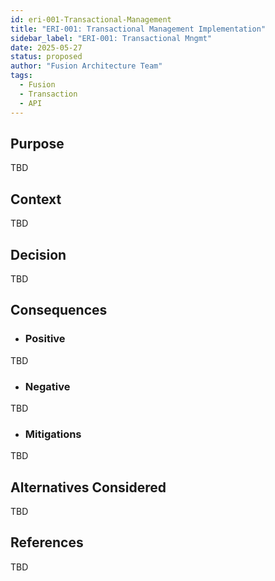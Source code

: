 ```yaml
---
id: eri-001-Transactional-Management
title: "ERI-001: Transactional Management Implementation"
sidebar_label: "ERI-001: Transactional Mngmt"
date: 2025-05-27
status: proposed
author: "Fusion Architecture Team"
tags:
  - Fusion
  - Transaction
  - API
---
```


## Purpose

TBD

## Context

TBD

## Decision

TBD
  
## Consequences

- ### Positive

 TBD

- ### Negative

TBD

- ### Mitigations

TBD

## Alternatives Considered

TBD

## References

TBD
